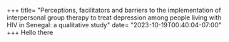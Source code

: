 +++
title= "Perceptions, facilitators and barriers to the implementation of interpersonal group therapy to treat depression among people living with HIV in Senegal: a qualitative study"
date= "2023-10-19T00:40:04-07:00"
+++
Hello there
